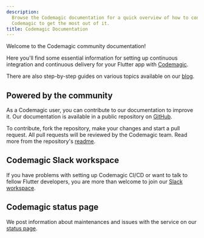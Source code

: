 ```yaml
---
description:
  Browse the Codemagic documentation for a quick overview of how to configure
  Codemagic to get the most out of it.
title: Codemagic Documentation
---
```


Welcome to the Codemagic community documentation!

Here you'll find some essential information for setting up continuous integration and continuous delivery for your Flutter app with [Codemagic](https://codemagic.io/). 

There are also step-by-step guides on various topics available on our [blog](https://blog.codemagic.io/categories/tutorials/ 'Codemagic blog - Tutorials').

## Powered by the community

As a Codemagic user, you can contribute to our documentation to improve it. Our documentation is available in a public repository on [GitHub](https://github.com/codemagic-ci-cd/codemagic-docs).

To contribute, fork the repository, make your changes and start a pull request. All pull requests will be reviewed by the Codemagic team. Read more from the repository's [readme](https://github.com/codemagic-ci-cd/codemagic-docs/blob/master/readme.md).

## Codemagic Slack workspace

If you have problems with setting up Codemagic CI/CD or want to talk to fellow Flutter developers, you are more than welcome to join our [Slack workspace](http://bit.ly/cm-slack 'Slack community for CI/CD and Flutter'). 

## Codemagic status page

We post information about maintenances and issues with the service on our [status page](https://twitter.com/CodemagicStatus).